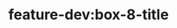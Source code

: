 ---
title: 'feature-dev:box-8-title'
pt: >-
    feature-dev:box-8-title
en: >-
    feature-dev:box-8-title
---